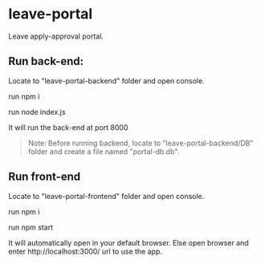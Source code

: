 # leave-portal
Leave apply-approval portal.

## Run back-end:
Locate to "leave-portal-backend" folder and open console.

run npm i

run node index.js

It will run the back-end at port 8000

> Note: Before running backend, locate to "leave-portal-backend/DB" folder and create a file named "portal-db.db".

## Run front-end
Locate to "leave-portal-frontend" folder and open console.

run npm i

run npm start

It will automatically open in your default browser. Else open browser and enter http://localhost:3000/ url to use the app.


